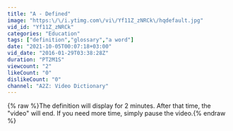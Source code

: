 ```yaml
---
title: "A - Defined"
image: "https:\/\/i.ytimg.com\/vi\/Yf11Z_zNRCk\/hqdefault.jpg"
vid_id: "Yf11Z_zNRCk"
categories: "Education"
tags: ["definition","glossary","a word"]
date: "2021-10-05T00:07:18+03:00"
vid_date: "2016-01-29T03:38:28Z"
duration: "PT2M1S"
viewcount: "2"
likeCount: "0"
dislikeCount: "0"
channel: "A2Z: Video Dictionary"
---
```

{% raw %}The definition will display for 2 minutes. After that time, the &quot;video&quot; will end. If you need more time, simply pause the video.{% endraw %}
